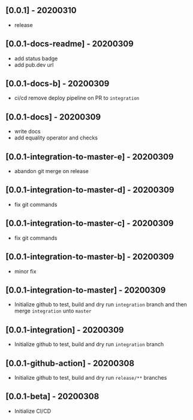 ## [0.0.1] - 20200310

- release

## [0.0.1-docs-readme] - 20200309

- add status badge
- add pub.dev url

## [0.0.1-docs-b] - 20200309

- ci/cd remove deploy pipeline on PR to `integration`

## [0.0.1-docs] - 20200309

- write docs
- add equality operator and checks

## [0.0.1-integration-to-master-e] - 20200309

- abandon git merge on release

## [0.0.1-integration-to-master-d] - 20200309

- fix git commands

## [0.0.1-integration-to-master-c] - 20200309

- fix git commands

## [0.0.1-integration-to-master-b] - 20200309

- minor fix

## [0.0.1-integration-to-master] - 20200309

- Initialize github to test, build and dry run `integration` branch and then merge `integration` unto `master`

## [0.0.1-integration] - 20200309

- Initialize github to test, build and dry run `integration` branch

## [0.0.1-github-action] - 20200308

- Initialize github to test, build and dry run `release/**` branches

## [0.0.1-beta] - 20200308

- Initialize CI/CD
